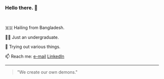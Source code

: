###  Hello there. :eyes:
<br> 


:bangladesh: Hailing from Bangladesh.

:man_shrugging: Just an undergraduate.

:game_die: Trying out various things.

📫 Reach me: [e-mail](shafayet.rajit.101@gmail.com)  [LinkedIn](https://www.linkedin.com/in/shafayetrajit/) 

<hr>

> "We create our own demons." 


